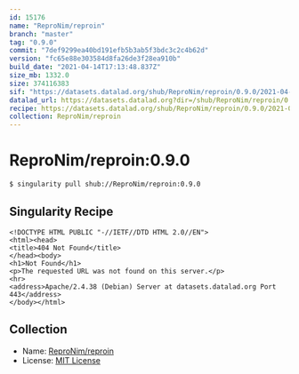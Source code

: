 ```yaml
---
id: 15176
name: "ReproNim/reproin"
branch: "master"
tag: "0.9.0"
commit: "7def9299ea40bd191efb5b3ab5f3bdc3c2c4b62d"
version: "fc65e88e303584d8fa26de3f28ea910b"
build_date: "2021-04-14T17:13:48.837Z"
size_mb: 1332.0
size: 374116383
sif: "https://datasets.datalad.org/shub/ReproNim/reproin/0.9.0/2021-04-14-7def9299-fc65e88e/fc65e88e303584d8fa26de3f28ea910b.sif"
datalad_url: https://datasets.datalad.org?dir=/shub/ReproNim/reproin/0.9.0/2021-04-14-7def9299-fc65e88e/
recipe: https://datasets.datalad.org/shub/ReproNim/reproin/0.9.0/2021-04-14-7def9299-fc65e88e/Singularity
collection: ReproNim/reproin
---
```


# ReproNim/reproin:0.9.0

```bash
$ singularity pull shub://ReproNim/reproin:0.9.0
```

## Singularity Recipe

```singularity
<!DOCTYPE HTML PUBLIC "-//IETF//DTD HTML 2.0//EN">
<html><head>
<title>404 Not Found</title>
</head><body>
<h1>Not Found</h1>
<p>The requested URL was not found on this server.</p>
<hr>
<address>Apache/2.4.38 (Debian) Server at datasets.datalad.org Port 443</address>
</body></html>
```

## Collection

 - Name: [ReproNim/reproin](https://github.com/ReproNim/reproin)
 - License: [MIT License](https://api.github.com/licenses/mit)

